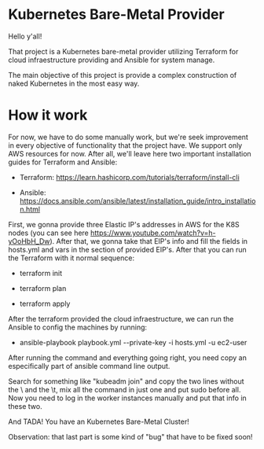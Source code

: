 # Kubernetes Bare-Metal Provider 

Hello y'all!

That project is a Kubernetes bare-metal provider utilizing Terraform for cloud infraestructure providing and 
Ansible for system manage.

The main objective of this project is provide a complex construction of naked Kubernetes in the most easy way.


# How it work

For now, we have to do some manually work, but we're seek improvement in every objective of functionality that 
the project have. We support only AWS resources for now. 
After all, we'll leave here two important installation guides for Terraform and Ansible: 

- Terraform: https://learn.hashicorp.com/tutorials/terraform/install-cli

- Ansible: https://docs.ansible.com/ansible/latest/installation_guide/intro_installation.html


First, we gonna provide three Elastic IP's addresses in AWS for the K8S nodes (you can see here
https://www.youtube.com/watch?v=h-yOoHbH_Dw). After that, we gonna take that EIP's info and fill the fields
in hosts.yml and vars in the section of provided EIP's. After that you can run the Terraform with it normal sequence:

- terraform init

- terraform plan

- terraform apply

After the terraform provided the cloud infraestructure, we can run the Ansible to config the machines by running:

- ansible-playbook playbook.yml --private-key <yourprivatekey> -i hosts.yml -u ec2-user

After running the command and everything going right, you need copy an especifically part of ansible command line output.

Search for something like "kubeadm join" and copy the two lines without the \ and the \t, mix all the command in just one
and put sudo before all. Now you need to log in the worker instances manually and put that info in these two.

And TADA! You have an Kubernetes Bare-Metal Cluster!

Observation: that last part is some kind of "bug" that have to be fixed soon!
